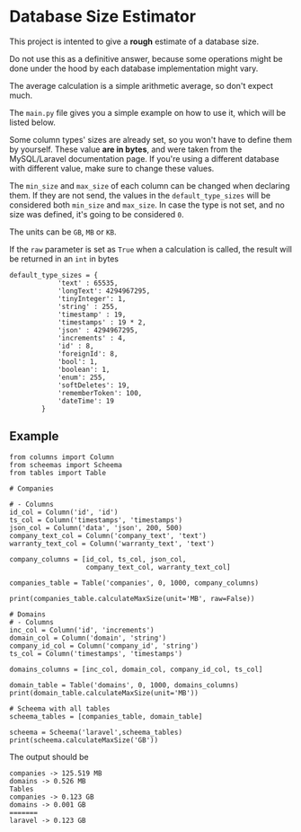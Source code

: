 # Database Size Estimator

This project is intented to give a **rough** estimate of a database size.

Do not use this as a definitive answer, because some operations might be done under the hood by each database implementation might vary.

The average calculation is a simple arithmetic average, so don't expect much.

The `main.py` file gives you a simple example on how to use it, which will be listed below.

Some column types' sizes are already set, so you won't have to define them by yourself. These value **are in bytes**, and were taken from the MySQL/Laravel documentation page. If you're using a different database with different value, make sure to change these values.

The `min_size` and `max_size` of each column can be changed when declaring them. If they are not send, the values in the `default_type_sizes` will be considered both `min_size` and `max_size`. In case the type is not set, and no size was defined, it's going to be considered `0`. 

The units can be `GB`, `MB` or `KB`.

If the `raw` parameter is set as `True` when a calculation is called, the result will be returned in an `int` in bytes


```
default_type_sizes = {
            'text' : 65535,
            'longText': 4294967295,
            'tinyInteger': 1,
            'string' : 255,
            'timestamp' : 19,
            'timestamps' : 19 * 2,
            'json' : 4294967295,
            'increments' : 4,
            'id' : 8,
            'foreignId': 8,
            'bool': 1,
            'boolean': 1,
            'enum': 255,
            'softDeletes': 19,
            'rememberToken': 100,
            'dateTime': 19
        }
```

## Example

```
from columns import Column
from scheemas import Scheema
from tables import Table

# Companies

# - Columns
id_col = Column('id', 'id')
ts_col = Column('timestamps', 'timestamps')
json_col = Column('data', 'json', 200, 500)
company_text_col = Column('company_text', 'text')
warranty_text_col = Column('warranty_text', 'text')

company_columns = [id_col, ts_col, json_col,
                   company_text_col, warranty_text_col]

companies_table = Table('companies', 0, 1000, company_columns)

print(companies_table.calculateMaxSize(unit='MB', raw=False))

# Domains
# - Columns
inc_col = Column('id', 'increments')
domain_col = Column('domain', 'string')
company_id_col = Column('company_id', 'string')
ts_col = Column('timestamps', 'timestamps')

domains_columns = [inc_col, domain_col, company_id_col, ts_col]

domain_table = Table('domains', 0, 1000, domains_columns)
print(domain_table.calculateMaxSize(unit='MB'))

# Scheema with all tables
scheema_tables = [companies_table, domain_table]

scheema = Scheema('laravel',scheema_tables)
print(scheema.calculateMaxSize('GB'))

```

The output should be 
```
companies -> 125.519 MB
domains -> 0.526 MB
Tables
companies -> 0.123 GB
domains -> 0.001 GB
=======
laravel -> 0.123 GB
```


